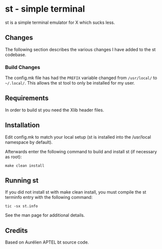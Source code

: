 # st - simple terminal

st is a simple terminal emulator for X which sucks less.

## Changes

The following section describes the various changes I have added to the st codebase.

### Build Changes

The config.mk file has had the `PREFIX` variable changed from `/usr/local/` to
`~/.local/`. This allows the st tool to only be installed for my user.

## Requirements

In order to build st you need the Xlib header files.

## Installation

Edit config.mk to match your local setup (st is installed into
the /usr/local namespace by default).

Afterwards enter the following command to build and install st (if
necessary as root):

    make clean install

## Running st

If you did not install st with make clean install, you must compile
the st terminfo entry with the following command:

    tic -sx st.info

See the man page for additional details.

## Credits

Based on Aurélien APTEL <aurelien dot aptel at gmail dot com> bt source code.

